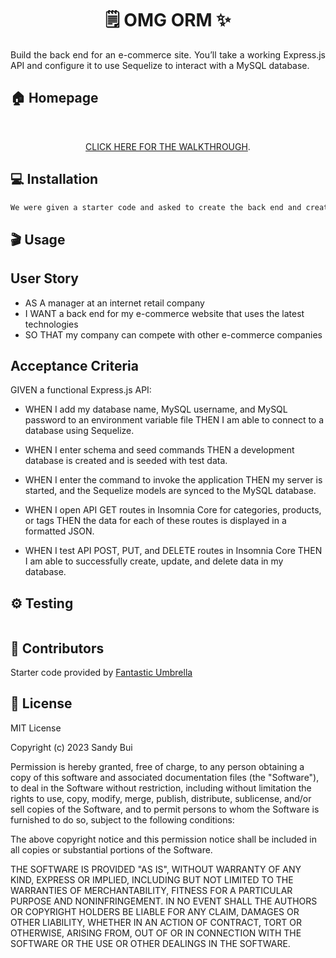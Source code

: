<h1 align="center">🗒️ OMG ORM ✨</h1>

<div style="text-align: justify;">

Build the back end for an e-commerce site. You’ll take a working Express.js API and configure 
it to use Sequelize to interact with a MySQL database.

</div>

## 🏠 Homepage

<br> <!-- Double line break for creating a line break -->

<p align="center"><a href="XXX">CLICK HERE FOR THE WALKTHROUGH</a>.</p>

## 💻 Installation

```sh
We were given a starter code and asked to create the back end and create video walk-through

```
## 🎬 Usage

## User Story

- AS A manager at an internet retail company
- I WANT a back end for my e-commerce website that uses the latest technologies
- SO THAT my company can compete with other e-commerce companies

## Acceptance Criteria

GIVEN a functional Express.js API:

- WHEN I add my database name, MySQL username, and MySQL password to an environment variable file
  THEN I am able to connect to a database using Sequelize.

- WHEN I enter schema and seed commands
  THEN a development database is created and is seeded with test data.

- WHEN I enter the command to invoke the application
  THEN my server is started, and the Sequelize models are synced to the MySQL database.

- WHEN I open API GET routes in Insomnia Core for categories, products, or tags
  THEN the data for each of these routes is displayed in a formatted JSON.

- WHEN I test API POST, PUT, and DELETE routes in Insomnia Core
  THEN I am able to successfully create, update, and delete data in my database.

## ⚙️ Testing

```sh

```

## 🤝 Contributors

Starter code provided by [Fantastic Umbrella](https://github.com/coding-boot-camp/fantastic-umbrella)

## 📝 License

MIT License

Copyright (c) 2023 Sandy Bui

Permission is hereby granted, free of charge, to any person obtaining a copy of this software and associated documentation files (the "Software"), to deal in the Software without restriction, including without limitation the rights to use, copy, modify, merge, publish, distribute, sublicense, and/or sell copies of the Software, and to permit persons to whom the Software is furnished to do so, subject to the following conditions:

The above copyright notice and this permission notice shall be included in all copies or substantial portions of the Software.

THE SOFTWARE IS PROVIDED "AS IS", WITHOUT WARRANTY OF ANY KIND, EXPRESS OR IMPLIED, INCLUDING BUT NOT LIMITED TO THE WARRANTIES OF MERCHANTABILITY, FITNESS FOR A PARTICULAR PURPOSE AND NONINFRINGEMENT. IN NO EVENT SHALL THE AUTHORS OR COPYRIGHT HOLDERS BE LIABLE FOR ANY CLAIM, DAMAGES OR OTHER LIABILITY, WHETHER IN AN ACTION OF CONTRACT, TORT OR OTHERWISE, ARISING FROM, OUT OF OR IN CONNECTION WITH THE SOFTWARE OR THE USE OR OTHER DEALINGS IN THE SOFTWARE.
